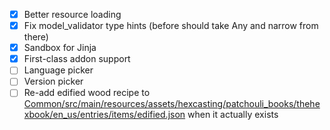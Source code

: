 - [x] Better resource loading
- [x] Fix model_validator type hints (before should take Any and narrow from there)
- [x] Sandbox for Jinja
- [x] First-class addon support
- [ ] Language picker
- [ ] Version picker
- [ ] Re-add edified wood recipe to [Common/src/main/resources/assets/hexcasting/patchouli_books/thehexbook/en_us/entries/items/edified.json](items/edified) when it actually exists
